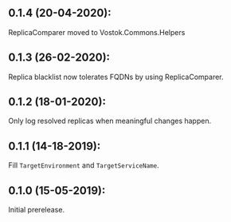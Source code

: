 ## 0.1.4 (20-04-2020):

ReplicaComparer moved to Vostok.Commons.Helpers

## 0.1.3 (26-02-2020):

Replica blacklist now tolerates FQDNs by using ReplicaComparer.

## 0.1.2 (18-01-2020):

Only log resolved replicas when meaningful changes happen.

## 0.1.1 (14-18-2019):

Fill `TargetEnvironment` and `TargetServiceName`.

## 0.1.0 (15-05-2019): 

Initial prerelease.